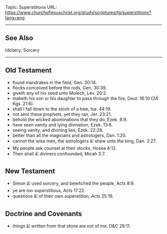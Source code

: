 Topic: Superstitions
URL: https://www.churchofjesuschrist.org/study/scriptures/tg/superstitions?lang=eng

---

## See Also

Idolatry; Sorcery

---

## Old Testament

- found mandrakes in the field, Gen. 30:14.
- flocks conceived before the rods, Gen. 30:39.
- giveth any of his seed unto Molech, Lev. 20:2.
- maketh his son or his daughter to pass through the fire, Deut. 18:10 (2Â Kgs. 21:6).
- shall I fall down to the stock of a tree, Isa. 44:19.
- not sent these prophets, yet they ran, Jer. 23:21.
- behold the wicked abominations that they do, Ezek. 8:9.
- have seen vanity and lying divination, Ezek. 13:6.
- seeing vanity, and divining lies, Ezek. 22:28.
- better than all the magicians and astrologers, Dan. 1:20.
- cannot the wise men, the astrologers â¦ shew unto the king, Dan. 2:27.
- My people ask counsel at their stocks, Hosea 4:12.
- Then shall â¦ diviners confounded, Micah 3:7.

## New Testament

- Simon â¦ used sorcery, and bewitched the people, Acts 8:9.
- ye are too superstitious, Acts 17:22.
- questions â¦ of their own superstition, Acts 25:19.

## Doctrine and Covenants

- things â¦ written from that stone are not of me, D&C 28:11.

